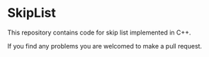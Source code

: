 # SkipList
This repository contains code for skip list implemented in C++.

If you find any problems you are welcomed to make a pull request.
